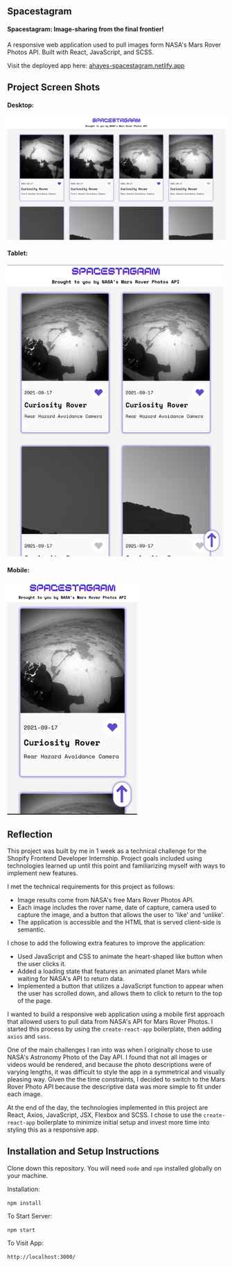 ## Spacestagram

#### Spacestagram: Image-sharing from the final frontier!

A responsive web application used to pull images form NASA's Mars Rover Photos API. Built with React, JavaScript, and SCSS.

Visit the deployed app here: [ahayes-spacestagram.netlify.app](https://ahayes-spacestagram.netlify.app)

## Project Screen Shots

#### Desktop:

<img src='public/ScreenShotDesktop.png' alt='Screen shot from desktop breakpoint of Spacestagram app' width='1200' />

#### Tablet:

<img src='public/ScreenShotTablet.png' alt='Screen shot from tablet breakpoint of Spacestagram app' width='500' />

#### Mobile:

<img src='public/ScreenShotMobile.png' alt='Screen shot from mobile breakpoint of Spacestagram app' width='300' />

## Reflection

This project was built by me in 1 week as a technical challenge for the Shopify Frontend Developer Internship. Project goals included using technologies learned up until this point and familiarizing myself with ways to implement new features.

I met the technical requirements for this project as follows:

  - Image results come from NASA's free Mars Rover Photos API.
  - Each image includes the rover name, date of capture, camera used to capture the image, and a button that allows the user to 'like' and 'unlike'.
  - The application is accessible and the HTML that is served client-side is semantic.

I chose to add the following extra features to improve the application:

  - Used JavaScript and CSS to animate the heart-shaped like button when the user clicks it.
  - Added a loading state that features an animated planet Mars while waiting for NASA's API to return data.
  - Implemented a button that utilizes a JavaScript function to appear when the user has scrolled down, and allows them to click to return to the top of the page.

I wanted to build a responsive web application using a mobile first approach that allowed users to pull data from NASA's API for Mars Rover Photos. I started this process by using the `create-react-app` boilerplate, then adding `axios` and `sass`.

One of the main challenges I ran into was when I originally chose to use NASA's Astronomy Photo of the Day API. I found that not all images or videos would be rendered, and because the photo descriptions were of varying lengths, it was difficult to style the app in a symmetrical and visually pleasing way. Given the the time constraints, I decided to switch to the Mars Rover Photo API because the descriptive data was more simple to fit under each image.

At the end of the day, the technologies implemented in this project are React, Axios, JavaScript, JSX, Flexbox and SCSS. I chose to use the `create-react-app` boilerplate to minimize initial setup and invest more time into styling this as a responsive app.

## Installation and Setup Instructions

Clone down this repository. You will need `node` and `npm` installed globally on your machine.  

Installation:

`npm install`  

To Start Server:

`npm start`  

To Visit App:

`http://localhost:3000/`
